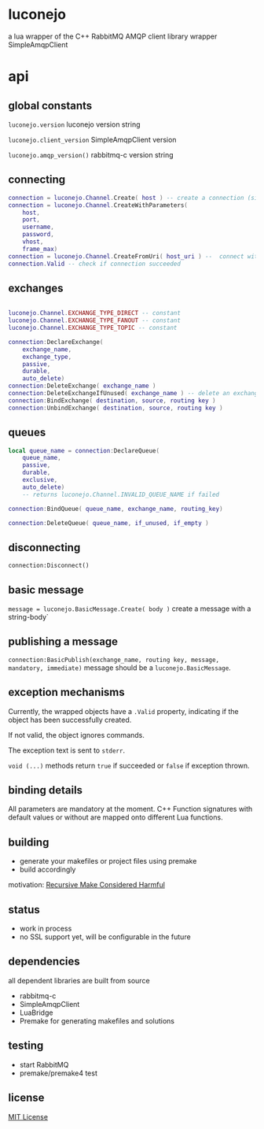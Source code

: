 luconejo
========

a lua wrapper of the C++ RabbitMQ AMQP client library wrapper SimpleAmqpClient

api
===


global constants
----------------
`luconejo.version` luconejo version string

`luconejo.client_version` SimpleAmqpClient version

`luconejo.amqp_version()` rabbitmq-c version string

connecting
----------
```lua
connection = luconejo.Channel.Create( host ) -- create a connection (simple api)
connection = luconejo.Channel.CreateWithParameters(
	host,
	port,
	username,
	password,
	vhost,
	frame_max)
connection = luconejo.Channel.CreateFromUri( host_uri ) --  connect with an AMQP URI
connection.Valid -- check if connection succeeded
```

exchanges
---------
```lua

luconejo.Channel.EXCHANGE_TYPE_DIRECT -- constant
luconejo.Channel.EXCHANGE_TYPE_FANOUT -- constant
luconejo.Channel.EXCHANGE_TYPE_TOPIC -- constant

connection:DeclareExchange(
	exchange_name,
	exchange_type,
	passive,
	durable,
	auto_delete)
connection:DeleteExchange( exchange_name )
connection:DeleteExchangeIfUnused( exchange_name ) -- delete an exchange if unused
connection:BindExchange( destination, source, routing key )
connection:UnbindExchange( destination, source, routing key )
```

queues
------

```lua
local queue_name = connection:DeclareQueue(
	queue_name,
	passive,
	durable,
	exclusive,
	auto_delete)
	-- returns luconejo.Channel.INVALID_QUEUE_NAME if failed

connection:BindQueue( queue_name, exchange_name, routing_key)

connection:DeleteQueue( queue_name, if_unused, if_empty )
```

disconnecting
-------------

`connection:Disconnect()`

basic message
-------------

`message = luconejo.BasicMessage.Create( body )` create a message with a string-body`

publishing a message
--------------------

`connection:BasicPublish(exchange_name, routing key, message, mandatory, immediate)` message should be a `luconejo.BasicMessage`.

exception mechanisms
--------------------

Currently, the wrapped objects have a `.Valid` property, indicating if the object has been successfully created.

If not valid, the object ignores commands.

The exception text is sent to `stderr`.

`void (...)` methods return `true` if succeeded or `false` if exception thrown.

binding details
---------------

All parameters are mandatory at the moment. C++ Function signatures with default values or without are mapped onto different Lua functions.

building
--------

 - generate your makefiles or project files using premake
 - build accordingly

motivation: [Recursive Make Considered Harmful](http://miller.emu.id.au/pmiller/books/rmch/)

status
------

 - work in process
 - no SSL support yet, will be configurable in the future

dependencies
------------

all dependent libraries are built from source

 - rabbitmq-c
 - SimpleAmqpClient
 - LuaBridge
 - Premake for generating makefiles and solutions
 
 testing
 -------
 
  - start RabbitMQ
  - premake/premake4 test

license
-------

[MIT License](http://opensource.org/licenses/MIT)
